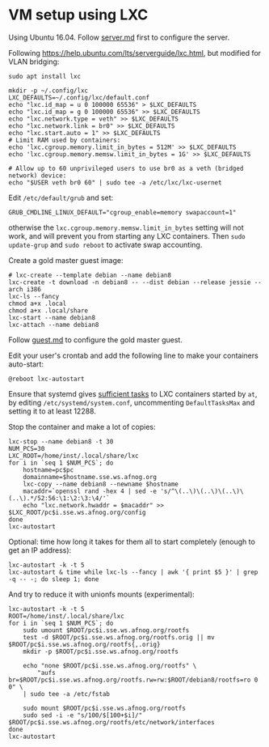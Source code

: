 # VM setup using LXC

Using Ubuntu 16.04. Follow [server.md](server.md) first to configure the server.

Following https://help.ubuntu.com/lts/serverguide/lxc.html, but modified for VLAN bridging:

	sudo apt install lxc

	mkdir -p ~/.config/lxc
	LXC_DEFAULTS=~/.config/lxc/default.conf
	echo "lxc.id_map = u 0 100000 65536" > $LXC_DEFAULTS
	echo "lxc.id_map = g 0 100000 65536" >> $LXC_DEFAULTS
	echo "lxc.network.type = veth" >> $LXC_DEFAULTS
	echo "lxc.network.link = br0" >> $LXC_DEFAULTS
	echo "lxc.start.auto = 1" >> $LXC_DEFAULTS
	# Limit RAM used by containers:
	echo 'lxc.cgroup.memory.limit_in_bytes = 512M' >> $LXC_DEFAULTS
	echo 'lxc.cgroup.memory.memsw.limit_in_bytes = 1G' >> $LXC_DEFAULTS

	# Allow up to 60 unprivileged users to use br0 as a veth (bridged network) device:
	echo "$USER veth br0 60" | sudo tee -a /etc/lxc/lxc-usernet

Edit `/etc/default/grub` and set:

	GRUB_CMDLINE_LINUX_DEFAULT="cgroup_enable=memory swapaccount=1"

otherwise the `lxc.cgroup.memory.memsw.limit_in_bytes` setting will not work, and will prevent
you from starting any LXC containers. Then `sudo update-grup` and `sudo reboot` to activate swap
accounting.

Create a gold master guest image:

	# lxc-create --template debian --name debian8
	lxc-create -t download -n debian8 -- --dist debian --release jessie --arch i386
	lxc-ls --fancy
	chmod a+x .local
	chmod a+x .local/share
	lxc-start --name debian8
	lxc-attach --name debian8

Follow [guest.md](guest.md) to configure the gold master guest.

Edit your user's crontab and add the following line to make your containers auto-start:

	@reboot lxc-autostart

Ensure that systemd gives [sufficient tasks](http://unix.stackexchange.com/questions/253903/creating-threads-fails-with-resource-temporarily-unavailable-with-4-3-kernel)
to LXC containers started by `at`, by editing `/etc/systemd/system.conf`, uncommenting `DefaultTasksMax` and setting it to at least 12288.

Stop the container and make a lot of copies:

	lxc-stop --name debian8 -t 30
	NUM_PCS=30
	LXC_ROOT=/home/inst/.local/share/lxc
	for i in `seq 1 $NUM_PCS`; do
		hostname=pc$pc
		domainname=$hostname.sse.ws.afnog.org
		lxc-copy --name debian8 --newname $hostname
		macaddr=`openssl rand -hex 4 | sed -e 's/^\(..\)\(..\)\(..\)\(..\).*/52:56:\1:\2:\3:\4/'`
		echo "lxc.network.hwaddr = $macaddr" >> $LXC_ROOT/pc$i.sse.ws.afnog.org/config
	done
	lxc-autostart

Optional: time how long it takes for them all to start completely (enough to get an IP address):

	lxc-autostart -k -t 5
	lxc-autostart & time while lxc-ls --fancy | awk '{ print $5 }' | grep -q -- -; do sleep 1; done

And try to reduce it with unionfs mounts (experimental):

	lxc-autostart -k -t 5
	ROOT=/home/inst/.local/share/lxc
	for i in `seq 1 $NUM_PCS`; do
		sudo umount $ROOT/pc$i.sse.ws.afnog.org/rootfs
		test -d $ROOT/pc$i.sse.ws.afnog.org/rootfs.orig || mv $ROOT/pc$i.sse.ws.afnog.org/rootfs{,.orig}
		mkdir -p $ROOT/pc$i.sse.ws.afnog.org/rootfs

		echo "none $ROOT/pc$i.sse.ws.afnog.org/rootfs" \
			"aufs br=$ROOT/pc$i.sse.ws.afnog.org/rootfs.rw=rw:$ROOT/debian8/rootfs=ro 0 0" \
		| sudo tee -a /etc/fstab

		sudo mount $ROOT/pc$i.sse.ws.afnog.org/rootfs
		sudo sed -i -e "s/100/$[100+$i]/" $ROOT/pc$i.sse.ws.afnog.org/rootfs/etc/network/interfaces
	done
	lxc-autostart
